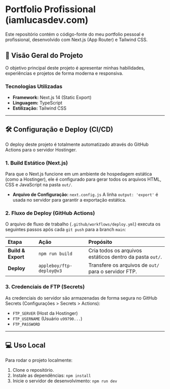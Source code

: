 # Portfolio Profissional (iamlucasdev.com)

Este repositório contém o código-fonte do meu portfolio pessoal e profissional, desenvolvido com Next.js (App Router) e Tailwind CSS.

## 🚀 Visão Geral do Projeto

O objetivo principal deste projeto é apresentar minhas habilidades, experiências e projetos de forma moderna e responsiva.

### Tecnologias Utilizadas

* **Framework:** Next.js 14 (Static Export)
* **Linguagem:** TypeScript
* **Estilização:** Tailwind CSS

---

## 🛠️ Configuração e Deploy (CI/CD)

O deploy deste projeto é totalmente automatizado através do GitHub Actions para o servidor Hostinger.

### 1. Build Estático (Next.js)

Para que o Next.js funcione em um ambiente de hospedagem estática (como a Hostinger), ele é configurado para gerar todos os arquivos HTML, CSS e JavaScript na pasta `out/`.

* **Arquivo de Configuração:** `next.config.js`
    A linha `output: 'export'` é usada no servidor para garantir a exportação estática.

### 2. Fluxo de Deploy (GitHub Actions)

O arquivo de fluxo de trabalho (`.github/workflows/deploy.yml`) executa os seguintes passos após cada `git push` para a branch `main`:

| Etapa | Ação | Propósito |
| :--- | :--- | :--- |
| **Build & Export** | `npm run build` | Cria todos os arquivos estáticos dentro da pasta `out/`. |
| **Deploy** | `appleboy/ftp-deploy@v3` | Transfere os arquivos de `out/` para o servidor FTP. |

### 3. Credenciais de FTP (Secrets)

As credenciais do servidor são armazenadas de forma segura no GitHub Secrets (Configurações > Secrets > Actions):

* `FTP_SERVER` (Host da Hostinger)
* `FTP_USERNAME` (Usuário `u99790...`)
* `FTP_PASSWORD`

---

## 💻 Uso Local

Para rodar o projeto localmente:

1.  Clone o repositório.
2.  Instale as dependências: `npm install`
3.  Inicie o servidor de desenvolvimento: `npm run dev`